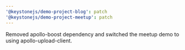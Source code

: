 ```yaml
---
'@keystonejs/demo-project-blog': patch
'@keystonejs/demo-project-meetup': patch
---
```


Removed apollo-boost dependency and switched the meetup demo to using apollo-upload-client.
